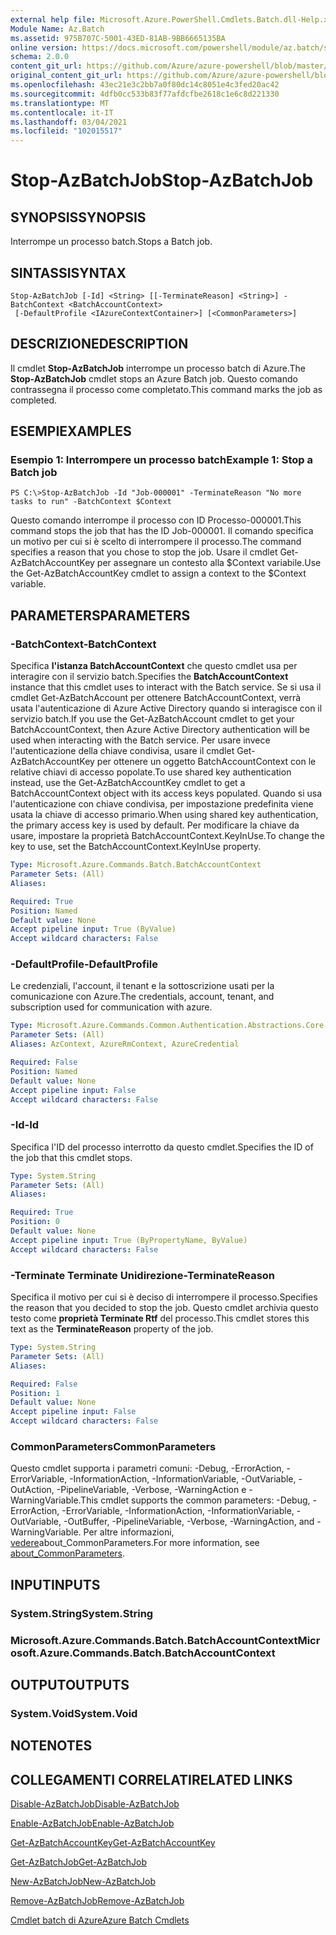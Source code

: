```yaml
---
external help file: Microsoft.Azure.PowerShell.Cmdlets.Batch.dll-Help.xml
Module Name: Az.Batch
ms.assetid: 975B707C-5001-43ED-81AB-9BB6665135BA
online version: https://docs.microsoft.com/powershell/module/az.batch/stop-azbatchjob
schema: 2.0.0
content_git_url: https://github.com/Azure/azure-powershell/blob/master/src/Batch/Batch/help/Stop-AzBatchJob.md
original_content_git_url: https://github.com/Azure/azure-powershell/blob/master/src/Batch/Batch/help/Stop-AzBatchJob.md
ms.openlocfilehash: 43ec21e3c2bb7a0f80dc14c8051e4c3fed20ac42
ms.sourcegitcommit: 4dfb0cc533b83f77afdcfbe2618c1e6c8d221330
ms.translationtype: MT
ms.contentlocale: it-IT
ms.lasthandoff: 03/04/2021
ms.locfileid: "102015517"
---
```

# <span data-ttu-id="7191b-101">Stop-AzBatchJob</span><span class="sxs-lookup"><span data-stu-id="7191b-101">Stop-AzBatchJob</span></span>

## <span data-ttu-id="7191b-102">SYNOPSIS</span><span class="sxs-lookup"><span data-stu-id="7191b-102">SYNOPSIS</span></span>
<span data-ttu-id="7191b-103">Interrompe un processo batch.</span><span class="sxs-lookup"><span data-stu-id="7191b-103">Stops a Batch job.</span></span>

## <span data-ttu-id="7191b-104">SINTASSI</span><span class="sxs-lookup"><span data-stu-id="7191b-104">SYNTAX</span></span>

```
Stop-AzBatchJob [-Id] <String> [[-TerminateReason] <String>] -BatchContext <BatchAccountContext>
 [-DefaultProfile <IAzureContextContainer>] [<CommonParameters>]
```

## <span data-ttu-id="7191b-105">DESCRIZIONE</span><span class="sxs-lookup"><span data-stu-id="7191b-105">DESCRIPTION</span></span>
<span data-ttu-id="7191b-106">Il cmdlet **Stop-AzBatchJob** interrompe un processo batch di Azure.</span><span class="sxs-lookup"><span data-stu-id="7191b-106">The **Stop-AzBatchJob** cmdlet stops an Azure Batch job.</span></span>
<span data-ttu-id="7191b-107">Questo comando contrassegna il processo come completato.</span><span class="sxs-lookup"><span data-stu-id="7191b-107">This command marks the job as completed.</span></span>

## <span data-ttu-id="7191b-108">ESEMPI</span><span class="sxs-lookup"><span data-stu-id="7191b-108">EXAMPLES</span></span>

### <span data-ttu-id="7191b-109">Esempio 1: Interrompere un processo batch</span><span class="sxs-lookup"><span data-stu-id="7191b-109">Example 1: Stop a Batch job</span></span>
```
PS C:\>Stop-AzBatchJob -Id "Job-000001" -TerminateReason "No more tasks to run" -BatchContext $Context
```

<span data-ttu-id="7191b-110">Questo comando interrompe il processo con ID Processo-000001.</span><span class="sxs-lookup"><span data-stu-id="7191b-110">This command stops the job that has the ID Job-000001.</span></span>
<span data-ttu-id="7191b-111">Il comando specifica un motivo per cui si è scelto di interrompere il processo.</span><span class="sxs-lookup"><span data-stu-id="7191b-111">The command specifies a reason that you chose to stop the job.</span></span>
<span data-ttu-id="7191b-112">Usare il cmdlet Get-AzBatchAccountKey per assegnare un contesto alla $Context variabile.</span><span class="sxs-lookup"><span data-stu-id="7191b-112">Use the Get-AzBatchAccountKey cmdlet to assign a context to the $Context variable.</span></span>

## <span data-ttu-id="7191b-113">PARAMETERS</span><span class="sxs-lookup"><span data-stu-id="7191b-113">PARAMETERS</span></span>

### <span data-ttu-id="7191b-114">-BatchContext</span><span class="sxs-lookup"><span data-stu-id="7191b-114">-BatchContext</span></span>
<span data-ttu-id="7191b-115">Specifica **l'istanza BatchAccountContext** che questo cmdlet usa per interagire con il servizio batch.</span><span class="sxs-lookup"><span data-stu-id="7191b-115">Specifies the **BatchAccountContext** instance that this cmdlet uses to interact with the Batch service.</span></span>
<span data-ttu-id="7191b-116">Se si usa il cmdlet Get-AzBatchAccount per ottenere BatchAccountContext, verrà usata l'autenticazione di Azure Active Directory quando si interagisce con il servizio batch.</span><span class="sxs-lookup"><span data-stu-id="7191b-116">If you use the Get-AzBatchAccount cmdlet to get your BatchAccountContext, then Azure Active Directory authentication will be used when interacting with the Batch service.</span></span> <span data-ttu-id="7191b-117">Per usare invece l'autenticazione della chiave condivisa, usare il cmdlet Get-AzBatchAccountKey per ottenere un oggetto BatchAccountContext con le relative chiavi di accesso popolate.</span><span class="sxs-lookup"><span data-stu-id="7191b-117">To use shared key authentication instead, use the Get-AzBatchAccountKey cmdlet to get a BatchAccountContext object with its access keys populated.</span></span> <span data-ttu-id="7191b-118">Quando si usa l'autenticazione con chiave condivisa, per impostazione predefinita viene usata la chiave di accesso primario.</span><span class="sxs-lookup"><span data-stu-id="7191b-118">When using shared key authentication, the primary access key is used by default.</span></span> <span data-ttu-id="7191b-119">Per modificare la chiave da usare, impostare la proprietà BatchAccountContext.KeyInUse.</span><span class="sxs-lookup"><span data-stu-id="7191b-119">To change the key to use, set the BatchAccountContext.KeyInUse property.</span></span>

```yaml
Type: Microsoft.Azure.Commands.Batch.BatchAccountContext
Parameter Sets: (All)
Aliases:

Required: True
Position: Named
Default value: None
Accept pipeline input: True (ByValue)
Accept wildcard characters: False
```

### <span data-ttu-id="7191b-120">-DefaultProfile</span><span class="sxs-lookup"><span data-stu-id="7191b-120">-DefaultProfile</span></span>
<span data-ttu-id="7191b-121">Le credenziali, l'account, il tenant e la sottoscrizione usati per la comunicazione con Azure.</span><span class="sxs-lookup"><span data-stu-id="7191b-121">The credentials, account, tenant, and subscription used for communication with azure.</span></span>

```yaml
Type: Microsoft.Azure.Commands.Common.Authentication.Abstractions.Core.IAzureContextContainer
Parameter Sets: (All)
Aliases: AzContext, AzureRmContext, AzureCredential

Required: False
Position: Named
Default value: None
Accept pipeline input: False
Accept wildcard characters: False
```

### <span data-ttu-id="7191b-122">-Id</span><span class="sxs-lookup"><span data-stu-id="7191b-122">-Id</span></span>
<span data-ttu-id="7191b-123">Specifica l'ID del processo interrotto da questo cmdlet.</span><span class="sxs-lookup"><span data-stu-id="7191b-123">Specifies the ID of the job that this cmdlet stops.</span></span>

```yaml
Type: System.String
Parameter Sets: (All)
Aliases:

Required: True
Position: 0
Default value: None
Accept pipeline input: True (ByPropertyName, ByValue)
Accept wildcard characters: False
```

### <span data-ttu-id="7191b-124">-Terminate Terminate Unidirezione</span><span class="sxs-lookup"><span data-stu-id="7191b-124">-TerminateReason</span></span>
<span data-ttu-id="7191b-125">Specifica il motivo per cui si è deciso di interrompere il processo.</span><span class="sxs-lookup"><span data-stu-id="7191b-125">Specifies the reason that you decided to stop the job.</span></span>
<span data-ttu-id="7191b-126">Questo cmdlet archivia questo testo come **proprietà Terminate Rtf** del processo.</span><span class="sxs-lookup"><span data-stu-id="7191b-126">This cmdlet stores this text as the **TerminateReason** property of the job.</span></span>

```yaml
Type: System.String
Parameter Sets: (All)
Aliases:

Required: False
Position: 1
Default value: None
Accept pipeline input: False
Accept wildcard characters: False
```

### <span data-ttu-id="7191b-127">CommonParameters</span><span class="sxs-lookup"><span data-stu-id="7191b-127">CommonParameters</span></span>
<span data-ttu-id="7191b-128">Questo cmdlet supporta i parametri comuni: -Debug, -ErrorAction, -ErrorVariable, -InformationAction, -InformationVariable, -OutVariable, -OutAction, -PipelineVariable, -Verbose, -WarningAction e -WarningVariable.</span><span class="sxs-lookup"><span data-stu-id="7191b-128">This cmdlet supports the common parameters: -Debug, -ErrorAction, -ErrorVariable, -InformationAction, -InformationVariable, -OutVariable, -OutBuffer, -PipelineVariable, -Verbose, -WarningAction, and -WarningVariable.</span></span> <span data-ttu-id="7191b-129">Per altre informazioni, [vedere](http://go.microsoft.com/fwlink/?LinkID=113216)about_CommonParameters.</span><span class="sxs-lookup"><span data-stu-id="7191b-129">For more information, see [about_CommonParameters](http://go.microsoft.com/fwlink/?LinkID=113216).</span></span>

## <span data-ttu-id="7191b-130">INPUT</span><span class="sxs-lookup"><span data-stu-id="7191b-130">INPUTS</span></span>

### <span data-ttu-id="7191b-131">System.String</span><span class="sxs-lookup"><span data-stu-id="7191b-131">System.String</span></span>

### <span data-ttu-id="7191b-132">Microsoft.Azure.Commands.Batch.BatchAccountContext</span><span class="sxs-lookup"><span data-stu-id="7191b-132">Microsoft.Azure.Commands.Batch.BatchAccountContext</span></span>

## <span data-ttu-id="7191b-133">OUTPUT</span><span class="sxs-lookup"><span data-stu-id="7191b-133">OUTPUTS</span></span>

### <span data-ttu-id="7191b-134">System.Void</span><span class="sxs-lookup"><span data-stu-id="7191b-134">System.Void</span></span>

## <span data-ttu-id="7191b-135">NOTE</span><span class="sxs-lookup"><span data-stu-id="7191b-135">NOTES</span></span>

## <span data-ttu-id="7191b-136">COLLEGAMENTI CORRELATI</span><span class="sxs-lookup"><span data-stu-id="7191b-136">RELATED LINKS</span></span>

[<span data-ttu-id="7191b-137">Disable-AzBatchJob</span><span class="sxs-lookup"><span data-stu-id="7191b-137">Disable-AzBatchJob</span></span>](./Disable-AzBatchJob.md)

[<span data-ttu-id="7191b-138">Enable-AzBatchJob</span><span class="sxs-lookup"><span data-stu-id="7191b-138">Enable-AzBatchJob</span></span>](./Enable-AzBatchJob.md)

[<span data-ttu-id="7191b-139">Get-AzBatchAccountKey</span><span class="sxs-lookup"><span data-stu-id="7191b-139">Get-AzBatchAccountKey</span></span>](./Get-AzBatchAccountKey.md)

[<span data-ttu-id="7191b-140">Get-AzBatchJob</span><span class="sxs-lookup"><span data-stu-id="7191b-140">Get-AzBatchJob</span></span>](./Get-AzBatchJob.md)

[<span data-ttu-id="7191b-141">New-AzBatchJob</span><span class="sxs-lookup"><span data-stu-id="7191b-141">New-AzBatchJob</span></span>](./New-AzBatchJob.md)

[<span data-ttu-id="7191b-142">Remove-AzBatchJob</span><span class="sxs-lookup"><span data-stu-id="7191b-142">Remove-AzBatchJob</span></span>](./Remove-AzBatchJob.md)

[<span data-ttu-id="7191b-143">Cmdlet batch di Azure</span><span class="sxs-lookup"><span data-stu-id="7191b-143">Azure Batch Cmdlets</span></span>](/powershell/module/Az.Batch/)
